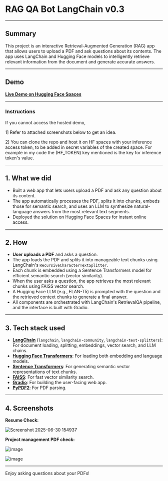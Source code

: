 # RAG QA Bot LangChain v0.3

---

## Summary

This project is an interactive Retrieval-Augmented Generation (RAG) app that allows users to upload a PDF and ask questions about its contents. The app uses LangChain and Hugging Face models to intelligently retrieve relevant information from the document and generate accurate answers.

---

## Demo
[**Live Demo on Hugging Face Spaces**](https://huggingface.co/spaces/ArjunJagdale/pdf-rag-qa-bot) 

---

### Instructions
If you cannot access the hosted demo, 

1] Refer to attached screenshots below to get an idea.

2] You can clone the repo and host it on HF spaces with your inference access token, to be added in secret variables of the created space. For example in my code the (HF_TOKEN) key mentioned is the key for inference token's value.

---

## 1. What we did

- Built a web app that lets users upload a PDF and ask any question about its content.
- The app automatically processes the PDF, splits it into chunks, embeds those for semantic search, and uses an LLM to synthesize natural-language answers from the most relevant text segments.
- Deployed the solution on Hugging Face Spaces for instant online access.

---

## 2. How

- **User uploads a PDF** and asks a question.
- The app loads the PDF and splits it into manageable text chunks using LangChain's `RecursiveCharacterTextSplitter`.
- Each chunk is embedded using a Sentence Transformers model for efficient semantic search (vector similarity).
- When the user asks a question, the app retrieves the most relevant chunks using FAISS vector search.
- A Hugging Face LLM (e.g., FLAN-T5) is prompted with the question and the retrieved context chunks to generate a final answer.
- All components are orchestrated with LangChain's RetrievalQA pipeline, and the interface is built with Gradio.

---

## 3. Tech stack used

- **[LangChain](https://github.com/langchain-ai/langchain)** (`langchain`, `langchain-community`, `langchain-text-splitters`): For document loading, splitting, embeddings, vector search, and LLM chains.
- **[Hugging Face Transformers](https://github.com/huggingface/transformers)**: For loading both embedding and language models.
- **[Sentence Transformers](https://www.sbert.net/)**: For generating semantic vector representations of text chunks.
- **[FAISS](https://github.com/facebookresearch/faiss)**: For fast vector similarity search.
- **[Gradio](https://github.com/gradio-app/gradio)**: For building the user-facing web app.
- **[PyPDF2](https://github.com/py-pdf/PyPDF2)**: For PDF parsing.

---

## 4. Screenshots

**Resume Check:**

![Screenshot 2025-06-30 154937](https://github.com/user-attachments/assets/066b8c0d-392c-4c9e-95e3-e5ae4e64520a)

**Project management PDF check:**

![image](https://github.com/user-attachments/assets/a2c839dc-fb3e-4e7d-a5f7-259ebaa59c3e)

![image](https://github.com/user-attachments/assets/0a8ffd14-7077-4c2b-9ee5-e02e15d745cf)






---

Enjoy asking questions about your PDFs!
